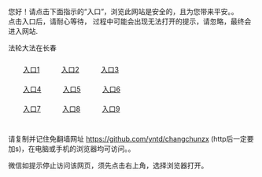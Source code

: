 您好！请点击下面指示的“入口”，浏览此网站是安全的，且为您带来平安。。 <br/>
点击入口后，请耐心等待， 过程中可能会出现无法打开的提示，请忽略，最终会进入网站. </br>

法轮大法在长春<br/>
<div style="padding:10px"><a style="margin:20px" target="_blank" href="https://d2gb8wdmznbv18.cloudfront.net/2Qpsp?etppg" id="ccLink1" rel="nofollow">入口1</a> <a target="_blank" style="margin:20px" href="https://d2ymi6ykf6hmjx.cloudfront.net/2Qpsp?lejorwx" id="ccLink2" rel="nofollow">入口2</a> <a style="margin:20px" target="_blank" href="https://dzn15gm1jmzfb.cloudfront.net/2Qpsp?xwqyxb" id="ccLink3" rel="nofollow">入口3</a></div>

<div style="padding:10px" ><a style="margin:20px" target="_blank" href="https://d2gb8wdmznbv18.cloudfront.net/2Qpsp?etppg" id="ccLink4" rel="nofollow">入口4</a> <a style="margin:20px" href="https://d2ymi6ykf6hmjx.cloudfront.net/2Qpsp?lejorwx" target="_blank" id="ccLink5" rel="nofollow">入口5</a> <a style="margin:20px" href="https://dzn15gm1jmzfb.cloudfront.net/2Qpsp?xwqyxb" target="_blank" id="ccLink6" rel="nofollow">入口6</a></div>

<div style="padding:10px"><a style="margin:20px" target="_blank" href="https://d2gb8wdmznbv18.cloudfront.net/2Qpsp?etppg" id="ccLink7" rel="nofollow">入口7</a> <a style="margin:20px" href="https://d2ymi6ykf6hmjx.cloudfront.net/2Qpsp?lejorwx" target="_blank" id="ccLink8" rel="nofollow">入口8</a> <a style="margin:20px" target="_blank" href="https://dzn15gm1jmzfb.cloudfront.net/2Qpsp?xwqyxb" id="ccLink9" rel="nofollow">入口9</a></div>

<br/>



请复制并记住免翻墙网址 https://github.com/yntd/changchunzx (http后一定要加s)，在电脑或手机的浏览器均可访问。。<br/>

微信如提示停止访问该网页，须先点击右上角，选择浏览器打开。
